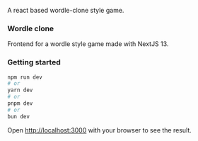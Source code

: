 A react based wordle-clone style game.

### Wordle clone

Frontend for a wordle style game made with NextJS 13. 

### Getting started

```bash
npm run dev
# or
yarn dev
# or
pnpm dev
# or
bun dev
```

Open [http://localhost:3000](http://localhost:3000) with your browser to see the result.